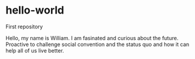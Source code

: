 # hello-world
First repository

Hello, my name is William. I am fasinated and curious about the future. Proactive to challenge social convention and the status quo and how it can help all of us live better. 
